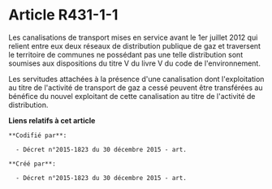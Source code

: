# Article R431-1-1

Les canalisations de transport mises en service avant le 1er juillet 2012 qui relient entre eux deux réseaux de distribution
publique de gaz et traversent le territoire de communes ne possédant pas une telle distribution sont soumises aux
dispositions du titre V du livre V du code de l'environnement.

Les servitudes attachées à la présence d'une canalisation dont l'exploitation au titre de l'activité de transport de gaz a
cessé peuvent être transférées au bénéfice du nouvel exploitant de cette canalisation au titre de l'activité de distribution.

**Liens relatifs à cet article**

	**Codifié par**:

	  - Décret n°2015-1823 du 30 décembre 2015 - art.

	**Créé par**:

	  - Décret n°2015-1823 du 30 décembre 2015 - art.
